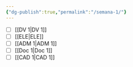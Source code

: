 ```yaml
---
{"dg-publish":true,"permalink":"/semana-1/"}
---
```


- [ ] [[DV 1\|DV 1]]
- [ ] [[ELE\|ELE]]
- [ ] [[ADM 1\|ADM 1]]
- [ ] [[Doc 1\|Doc 1]]
- [ ] [[CAD 1\|CAD 1]]